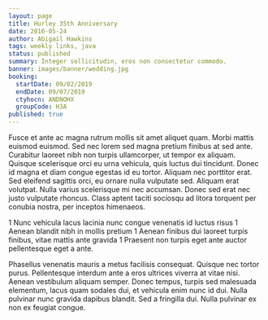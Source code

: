 ```yaml
---
layout: page
title: Hurley 35th Anniversary
date: 2016-05-24
author: Abigail Hawkins
tags: weekly links, java
status: published
summary: Integer sollicitudin, eros non consectetur commodo.
banner: images/banner/wedding.jpg
booking:
  startDate: 09/02/2019
  endDate: 09/07/2019
  ctyhocn: ANDNOHX
  groupCode: H3A
published: true
---
```

Fusce et ante ac magna rutrum mollis sit amet aliquet quam. Morbi mattis euismod euismod. Sed nec lorem sed magna pretium finibus at sed ante. Curabitur laoreet nibh non turpis ullamcorper, ut tempor ex aliquam. Quisque scelerisque orci eu urna vehicula, quis luctus dui tincidunt. Donec id magna et diam congue egestas id eu tortor. Aliquam nec porttitor erat. Sed eleifend sagittis orci, eu ornare nulla vulputate sed. Aliquam erat volutpat. Nulla varius scelerisque mi nec accumsan. Donec sed erat nec justo vulputate rhoncus. Class aptent taciti sociosqu ad litora torquent per conubia nostra, per inceptos himenaeos.

1 Nunc vehicula lacus lacinia nunc congue venenatis id luctus risus
1 Aenean blandit nibh in mollis pretium
1 Aenean finibus dui laoreet turpis finibus, vitae mattis ante gravida
1 Praesent non turpis eget ante auctor pellentesque eget a ante.

Phasellus venenatis mauris a metus facilisis consequat. Quisque nec tortor purus. Pellentesque interdum ante a eros ultrices viverra at vitae nisi. Aenean vestibulum aliquam semper. Donec tempus, turpis sed malesuada elementum, lacus quam sodales dui, et vehicula enim nunc id dui. Nulla pulvinar nunc gravida dapibus blandit. Sed a fringilla dui. Nulla pulvinar ex non ex feugiat congue.
